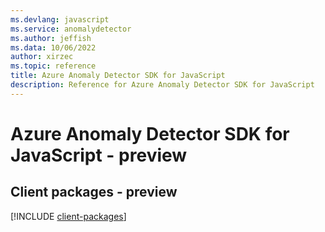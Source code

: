 ```yaml
---
ms.devlang: javascript
ms.service: anomalydetector
ms.author: jeffish
ms.data: 10/06/2022
author: xirzec
ms.topic: reference
title: Azure Anomaly Detector SDK for JavaScript
description: Reference for Azure Anomaly Detector SDK for JavaScript
---
```

# Azure Anomaly Detector SDK for JavaScript - preview

## Client packages - preview
[!INCLUDE [client-packages](anomaly-detector-client-index.md)]